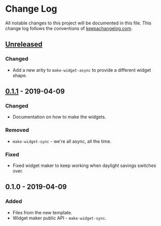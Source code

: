 # Change Log
All notable changes to this project will be documented in this file. This change log follows the conventions of [keepachangelog.com](http://keepachangelog.com/).

## [Unreleased]
### Changed
- Add a new arity to `make-widget-async` to provide a different widget shape.

## [0.1.1] - 2019-04-09
### Changed
- Documentation on how to make the widgets.

### Removed
- `make-widget-sync` - we're all async, all the time.

### Fixed
- Fixed widget maker to keep working when daylight savings switches over.

## 0.1.0 - 2019-04-09
### Added
- Files from the new template.
- Widget maker public API - `make-widget-sync`.

[Unreleased]: https://github.com/your-name/aceyducey/compare/0.1.1...HEAD
[0.1.1]: https://github.com/your-name/aceyducey/compare/0.1.0...0.1.1
